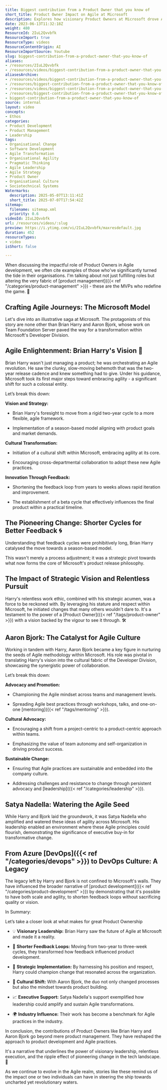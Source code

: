 ```yaml
---
title: Biggest contribution from a Product Owner that you know of
short_title: Product Owner Impact on Agile at Microsoft
description: Explores how visionary Product Owners at Microsoft drove Agile transformation, shortened feedback cycles, and reshaped product development culture and industry standards.
date: 2023-06-13T11:32:18Z
weight: 480
ResourceId: 2IuL2Qvvbfk
ResourceImport: true
ResourceType: videos
ResourceContentOrigin: AI
ResourceImportSource: Youtube
slug: biggest-contribution-from-a-product-owner-that-you-know-of
aliases:
- /resources/2IuL2Qvvbfk
- /resources/videos/biggest-contribution-from-a-product-owner-that-you-know-of
aliasesArchive:
- /resources/videos/biggest-contribution-from-a-product-owner-that-you-know-of
- /resources/biggest-contribution-from-a-product-owner-that-you-know-of
- /resources/videos/biggest-contribution-from-a-product-owner-that-you-know-of-
- /resources/biggest-contribution-from-a-product-owner-that-you-know-of-
- biggest-contribution-from-a-product-owner-that-you-know-of
source: internal
layout: video
concepts:
- Ethos
categories:
- Product Development
- Product Management
- Leadership
tags:
- Organisational Change
- Software Development
- Agile Transformation
- Organisational Agility
- Pragmatic Thinking
- Agile Leadership
- Agile Strategy
- Product Owner
- Organisational Culture
- Sociotechnical Systems
Watermarks:
  description: 2025-05-07T13:11:41Z
  short_title: 2025-07-07T17:54:42Z
sitemap:
  filename: sitemap.xml
  priority: 0.6
videoId: 2IuL2Qvvbfk
url: /resources/videos/:slug
preview: https://i.ytimg.com/vi/2IuL2Qvvbfk/maxresdefault.jpg
duration: 452
resourceTypes:
- video
isShort: false

---
```

When discussing the impactful role of Product Owners in Agile development, we often cite examples of those who've significantly turned the tide in their organisations. I'm talking about not just fulfilling roles but altering the very fabric of [product management]({{< ref "/categories/product-management" >}}) - these are the MVPs who redefine the game. 🌟 

## Crafting Agile Journeys: The Microsoft Model 

Let's dive into an illustrative saga at Microsoft. The protagonists of this story are none other than Brian Harry and Aaron Bjork, whose work on Team Foundation Server paved the way for a transformation within Microsoft's Developer Division. 

## Agile Enlightenment: Brian Harry's Vision 🔑 

Brian Harry wasn't just managing a product; he was orchestrating an Agile revolution. He saw the clunky, slow-moving behemoth that was the two-year release cadence and knew something had to give. Under his guidance, Microsoft took its first major steps toward embracing agility - a significant shift for such a colossal entity. 

Let’s break this down: 

**Vision and Strategy:** 

- Brian Harry's foresight to move from a rigid two-year cycle to a more flexible, agile framework. 

- Implementation of a season-based model aligning with product goals and market demands. 

**Cultural Transformation:** 

- Initiation of a cultural shift within Microsoft, embracing agility at its core. 

- Encouraging cross-departmental collaboration to adopt these new Agile practices. 

**Innovation Through Feedback:** 

- Shortening the feedback loop from years to weeks allows rapid iteration and improvement. 

- The establishment of a beta cycle that effectively influences the final product within a practical timeline. 

## The Pioneering Change: Shorter Cycles for Better Feedback 🌀 

Understanding that feedback cycles were prohibitively long, Brian Harry catalysed the move towards a season-based model.  

This wasn't merely a process adjustment; it was a strategic pivot towards what now forms the core of Microsoft's product release philosophy. 

## The Impact of Strategic Vision and Relentless Pursuit 

Harry's relentless work ethic, combined with his strategic acumen, was a force to be reckoned with. By leveraging his stature and respect within Microsoft, he initiated changes that many others wouldn't dare to. It's a testament to the power of a [Product Owner]({{< ref "/tags/product-owner" >}}) with a vision backed by the vigour to see it through. 🛠️ 

## Aaron Bjork: The Catalyst for Agile Culture 

Working in tandem with Harry, Aaron Bjork became a key figure in nurturing the seeds of Agile methodology within Microsoft. His role was pivotal in translating Harry's vision into the cultural fabric of the Developer Division, showcasing the synergistic power of collaboration. 

Let’s break this down: 

**Advocacy and Promotion:** 

- Championing the Agile mindset across teams and management levels. 

- Spreading Agile best practices through workshops, talks, and one-on-one [mentoring]({{< ref "/tags/mentoring" >}}). 

**Cultural Advocacy:** 

- Encouraging a shift from a project-centric to a product-centric approach within teams. 

- Emphasizing the value of team autonomy and self-organization in driving product success. 

**Sustainable Change:** 

- Ensuring that Agile practices are sustainable and embedded into the company culture. 

- Addressing challenges and resistance to change through persistent advocacy and [leadership]({{< ref "/categories/leadership" >}}). 

## Satya Nadella: Watering the Agile Seed 

While Harry and Bjork laid the groundwork, it was Satya Nadella who amplified and watered these ideas of agility across Microsoft. His leadership enabled an environment where these Agile principles could flourish, demonstrating the significance of executive buy-in for transformative change. 

## From Azure [DevOps]({{< ref "/categories/devops" >}}) to DevOps Culture: A Legacy 

The legacy left by Harry and Bjork is not confined to Microsoft's walls. They have influenced the broader narrative of [product development]({{< ref "/categories/product-development" >}}) by demonstrating that it's possible to have both scale and agility, to shorten feedback loops without sacrificing quality or vision. 

In Summary:   

Let’s take a closer look at what makes for great Product Ownership 

- 💡 **Visionary Leadership:** Brian Harry saw the future of Agile at Microsoft and made it a reality. 

- 🔄 **Shorter Feedback Loops:** Moving from two-year to three-week cycles, they transformed how feedback influenced product development. 

- 🎯 **Strategic Implementation:** By harnessing his position and respect, Harry could champion change that resonated across the organization. 

- 🌱 **Cultural Shift:** With Aaron Bjork, the duo not only changed processes but also the mindset towards product building. 

- 📈 **Executive Support:** Satya Nadella's support exemplified how leadership could amplify and sustain Agile transformations. 

- 🌍 **Industry Influence:** Their work has become a benchmark for Agile practices in the industry. 

In conclusion, the contributions of Product Owners like Brian Harry and Aaron Bjork go beyond mere product management. They have reshaped the approach to product development and Agile practices.

It's a narrative that underlines the power of visionary leadership, relentless execution, and the ripple effect of pioneering change in the tech landscape. 🚀 

As we continue to evolve in the Agile realm, stories like these remind us of the impact one or two individuals can have in steering the ship towards uncharted yet revolutionary waters.
